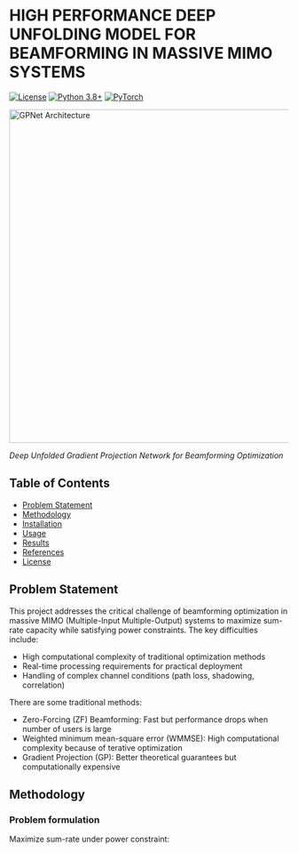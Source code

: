 # HIGH PERFORMANCE DEEP UNFOLDING MODEL FOR BEAMFORMING IN MASSIVE MIMO SYSTEMS

[![License](https://img.shields.io/badge/license-MIT-blue.svg)](LICENSE)
[![Python 3.8+](https://img.shields.io/badge/python-3.8%2B-blue)](https://www.python.org/)
[![PyTorch](https://img.shields.io/badge/PyTorch-1.10%2B-orange)](https://pytorch.org/)

<img src="docs/architecture.png" alt="GPNet Architecture" width="600"/>

*Deep Unfolded Gradient Projection Network for  Beamforming Optimization*

## Table of Contents
- [Problem Statement](#problem-statement)
- [Methodology](#methodology)
- [Installation](#installation)
- [Usage](#usage)
- [Results](#results)
- [References](#references)
- [License](#license)
## Problem Statement
This project addresses the critical challenge of beamforming optimization in massive MIMO (Multiple-Input Multiple-Output) systems to maximize sum-rate capacity while satisfying power constraints. The key difficulties include:
- High computational complexity of traditional optimization methods
- Real-time processing requirements for practical deployment
- Handling of complex channel conditions (path loss, shadowing, correlation)
  
There are some traditional methods:
- Zero-Forcing (ZF) Beamforming: Fast but performance drops when number of users is large
- Weighted minimum mean-square error (WMMSE): High computational complexity because of terative optimization
- Gradient Projection (GP): Better theoretical guarantees but computationally expensive
## Methodology
### Problem formulation
Maximize sum-rate under power constraint: 


